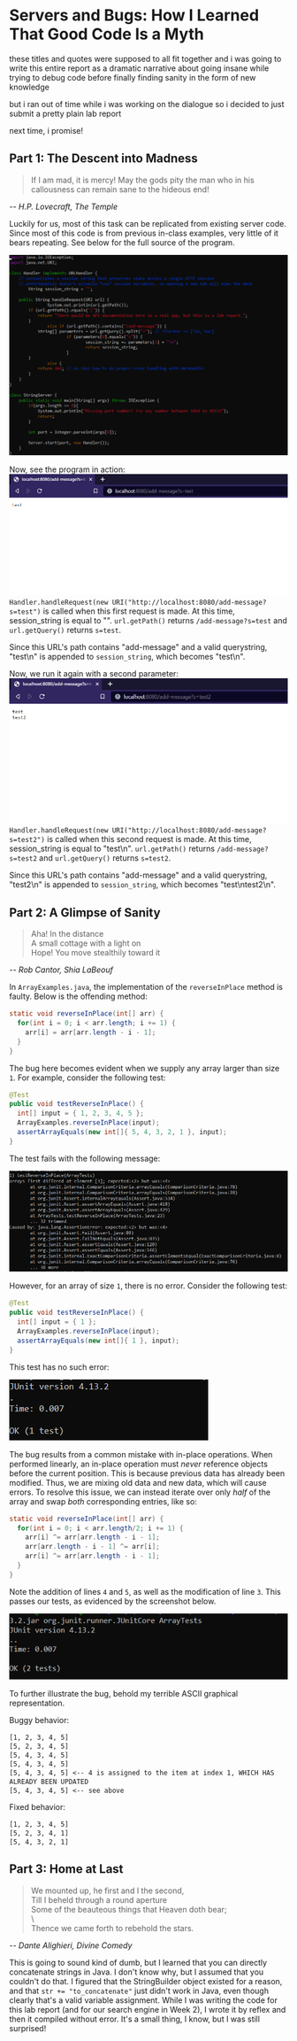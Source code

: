 # Servers and Bugs: How I Learned That Good Code Is a Myth

these titles and quotes were supposed to all fit together and i was going to write this entire report as a dramatic narrative about going insane while trying to debug code before finally finding sanity in the form of new knowledge

but i ran out of time while i was working on the dialogue so i decided to just submit a pretty plain lab report

next time, i promise!

## Part 1: The Descent into Madness
> If I am mad, it is mercy! May the gods pity the man who in his callousness can remain sane to the hideous end!

*-- H.P. Lovecraft, The Temple*

Luckily for us, most of this task can be replicated from existing server code. Since most of this code is from previous in-class examples, very little of it bears repeating. See below for the full source of the program.

![Program source code](images/servers_bugs/source.png)

Now, see the program in action:
![Program source code](images/servers_bugs/first_add.png)
`Handler.handleRequest(new URI("http://localhost:8080/add-message?s=test")` is called when this first request is made. At this time, session_string is equal to "". `url.getPath()` returns `/add-message?s=test` and `url.getQuery()` returns `s=test`.

Since this URL's path contains "add-message" and a valid querystring, "test\n" is appended to `session_string`, which becomes "test\n".

Now, we run it again with a second parameter:
![Program source code](images/servers_bugs/second_add.png)
`Handler.handleRequest(new URI("http://localhost:8080/add-message?s=test2")` is called when this second request is made. At this time, session_string is equal to "test\n". `url.getPath()` returns `/add-message?s=test2` and `url.getQuery()` returns `s=test2`.

Since this URL's path contains "add-message" and a valid querystring, "test2\n" is appended to `session_string`, which becomes "test\ntest2\n".


## Part 2: A Glimpse of Sanity
> Aha! In the distance  
A small cottage with a light on  
Hope! You move stealthily toward it

*-- Rob Cantor, Shia LaBeouf*

In `ArrayExamples.java`, the implementation of the `reverseInPlace` method is faulty. Below is the offending method:
```java
static void reverseInPlace(int[] arr) {
  for(int i = 0; i < arr.length; i += 1) {
    arr[i] = arr[arr.length - i - 1];
  }
}
```

The bug here becomes evident when we supply any array larger than size `1`. For example, consider the following test:

```java
@Test 
public void testReverseInPlace() {
  int[] input = { 1, 2, 3, 4, 5 };
  ArrayExamples.reverseInPlace(input);
  assertArrayEquals(new int[]{ 5, 4, 3, 2, 1 }, input);
}
```

The test fails with the following message:

![Failed reverse in place test](images/servers_bugs/reverse_in_place_fail.png)

However, for an array of size `1`, there is no error. Consider the following test:
```java
@Test 
public void testReverseInPlace() {
  int[] input = { 1 };
  ArrayExamples.reverseInPlace(input);
  assertArrayEquals(new int[]{ 1 }, input);
}
```

This test has no such error:

![Successful reverse in place test](images/servers_bugs/reverse_in_place_success.png)

The bug results from a common mistake with in-place operations. When performed linearly, an in-place operation must *never* reference objects before the current position. This is because previous data has already been modified. Thus, we are mixing old data and new data, which will cause errors. To resolve this issue, we can instead iterate over only *half* of the array and swap *both* corresponding entries, like so:

```java
static void reverseInPlace(int[] arr) {
  for(int i = 0; i < arr.length/2; i += 1) {
    arr[i] ^= arr[arr.length - i - 1];
    arr[arr.length - i - 1] ^= arr[i];
    arr[i] ^= arr[arr.length - i - 1];
  }
}
```

Note the addition of lines `4` and `5`, as well as the modification of line `3`. This passes our tests, as evidenced by the screenshot below.

![Both successful tests](images/servers_bugs/all_success.png)

To further illustrate the bug, behold my terrible ASCII graphical representation.

Buggy behavior:
```
[1, 2, 3, 4, 5]
[5, 2, 3, 4, 5]
[5, 4, 3, 4, 5]
[5, 4, 3, 4, 5]
[5, 4, 3, 4, 5] <-- 4 is assigned to the item at index 1, WHICH HAS ALREADY BEEN UPDATED
[5, 4, 3, 4, 5] <-- see above
```

Fixed behavior:
```
[1, 2, 3, 4, 5]
[5, 2, 3, 4, 1]
[5, 4, 3, 2, 1]
```

## Part 3: Home at Last
> We mounted up, he first and I the second,  
  Till I beheld through a round aperture  
  Some of the beauteous things that Heaven doth bear;  
  \  
  Thence we came forth to rebehold the stars.

*-- Dante Alighieri, Divine Comedy*

This is going to sound kind of dumb, but I learned that you can directly concatenate strings in Java. I don't know why, but I assumed that you couldn't do that. I figured that the StringBuilder object existed for a reason, and that `str += "to_concatenate"` just didn't work in Java, even though clearly that's a valid variable assignment. While I was writing the code for this lab report (and for our search engine in Week 2), I wrote it by reflex and then it compiled without error. It's a small thing, I know, but I was still surprised!